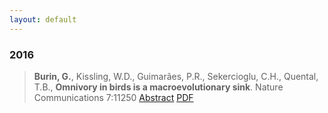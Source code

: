 ```yaml
---
layout: default
---
```


### 2016

> **Burin, G.**, Kissling, W.D., Guimarães, P.R., Sekercioglu, C.H.,
> Quental, T.B.,
> **Omnivory in birds is a macroevolutionary sink**.
> Nature Communications 7:11250
> [Abstract](http://www.nature.com/ncomms/2016/160407/ncomms11250/full/ncomms11250.html)
> [PDF](http://www.nature.com/ncomms/2016/160407/ncomms11250/pdf/ncomms11250.pdf)
